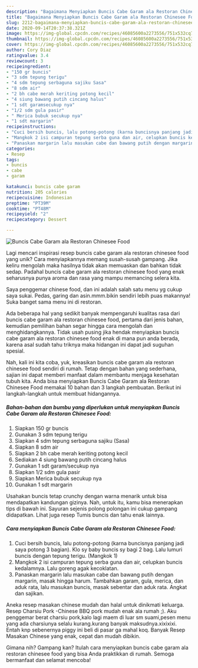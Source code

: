 ```yaml
---
description: "Bagaimana Menyiapkan Buncis Cabe Garam ala Restoran Chinesee Food, Enak"
title: "Bagaimana Menyiapkan Buncis Cabe Garam ala Restoran Chinesee Food, Enak"
slug: 2212-bagaimana-menyiapkan-buncis-cabe-garam-ala-restoran-chinesee-food-enak
date: 2020-09-14T20:37:38.321Z
image: https://img-global.cpcdn.com/recipes/46085600a2273556/751x532cq70/buncis-cabe-garam-ala-restoran-chinesee-food-foto-resep-utama.jpg
thumbnail: https://img-global.cpcdn.com/recipes/46085600a2273556/751x532cq70/buncis-cabe-garam-ala-restoran-chinesee-food-foto-resep-utama.jpg
cover: https://img-global.cpcdn.com/recipes/46085600a2273556/751x532cq70/buncis-cabe-garam-ala-restoran-chinesee-food-foto-resep-utama.jpg
author: Cory Diaz
ratingvalue: 3.4
reviewcount: 3
recipeingredient:
- "150 gr buncis"
- "3 sdm tepung terigu"
- "4 sdm tepung serbaguna sajiku Sasa"
- "8 sdm air"
- "2 bh cabe merah keriting potong kecil"
- "4 siung bawang putih cincang halus"
- "1 sdt garamsecukup nya"
- "1/2 sdm gula pasir"
- " Merica bubuk secukup nya"
- "1 sdt margarin"
recipeinstructions:
- "Cuci bersih buncis, lalu potong-potong (karna buncisnya panjang jadi saya potong 3 bagian). Klo sy baby buncis sy bagi 2 bag. Lalu lumuri buncis dengan tepung terigu. (Mangkok 1)"
- "Mangkok 2 isi campuran tepung serba guna dan air, celupkan buncis kedalamnya. Lalu goreng agak kecoklatan."
- "Panaskan margarin lalu masukan cabe dan bawang putih dengan margarin, masak hingga harum. Tambahkan garam, gula, merica, dan aduk rata, lalu masukan buncis, masak sebentar dan aduk rata. Angkat dan sajikan."
categories:
- Resep
tags:
- buncis
- cabe
- garam

katakunci: buncis cabe garam 
nutrition: 205 calories
recipecuisine: Indonesian
preptime: "PT39M"
cooktime: "PT48M"
recipeyield: "2"
recipecategory: Dessert

---
```



![Buncis Cabe Garam ala Restoran Chinesee Food](https://img-global.cpcdn.com/recipes/46085600a2273556/751x532cq70/buncis-cabe-garam-ala-restoran-chinesee-food-foto-resep-utama.jpg)

Lagi mencari inspirasi resep buncis cabe garam ala restoran chinesee food yang unik? Cara menyiapkannya memang susah-susah gampang. Jika keliru mengolah maka hasilnya tidak akan memuaskan dan bahkan tidak sedap. Padahal buncis cabe garam ala restoran chinesee food yang enak seharusnya punya aroma dan rasa yang mampu memancing selera kita.

Saya penggemar chinese food, dan ini adalah salah satu menu yg cukup saya sukai. Pedas, garing dan asin.mmm.bikin sendiri lebih puas makannya! Suka banget sama menu ini di restoran.

Ada beberapa hal yang sedikit banyak mempengaruhi kualitas rasa dari buncis cabe garam ala restoran chinesee food, pertama dari jenis bahan, kemudian pemilihan bahan segar hingga cara mengolah dan menghidangkannya. Tidak usah pusing jika hendak menyiapkan buncis cabe garam ala restoran chinesee food enak di mana pun anda berada, karena asal sudah tahu triknya maka hidangan ini dapat jadi suguhan spesial.


Nah, kali ini kita coba, yuk, kreasikan buncis cabe garam ala restoran chinesee food sendiri di rumah. Tetap dengan bahan yang sederhana, sajian ini dapat memberi manfaat dalam membantu menjaga kesehatan tubuh kita. Anda bisa menyiapkan Buncis Cabe Garam ala Restoran Chinesee Food memakai 10 bahan dan 3 langkah pembuatan. Berikut ini langkah-langkah untuk membuat hidangannya.

<!--inarticleads1-->

##### Bahan-bahan dan bumbu yang diperlukan untuk menyiapkan Buncis Cabe Garam ala Restoran Chinesee Food:

1. Siapkan 150 gr buncis
1. Gunakan 3 sdm tepung terigu
1. Siapkan 4 sdm tepung serbaguna sajiku (Sasa)
1. Siapkan 8 sdm air
1. Siapkan 2 bh cabe merah keriting potong kecil
1. Sediakan 4 siung bawang putih cincang halus
1. Gunakan 1 sdt garam/secukup nya
1. Siapkan 1/2 sdm gula pasir
1. Siapkan  Merica bubuk secukup nya
1. Gunakan 1 sdt margarin


Usahakan buncis tetap crunchy dengan warna menarik untuk bisa mendapatkan kandungan gizinya. Nah, untuk itu, kamu bisa menerapkan tips di bawah ini. Sayuran sejenis polong polongan ini cukup gampang didapatkan. Lihat juga resep Tumis buncis dan tahu enak lainnya. 

<!--inarticleads2-->

##### Cara menyiapkan Buncis Cabe Garam ala Restoran Chinesee Food:

1. Cuci bersih buncis, lalu potong-potong (karna buncisnya panjang jadi saya potong 3 bagian). Klo sy baby buncis sy bagi 2 bag. Lalu lumuri buncis dengan tepung terigu. (Mangkok 1)
1. Mangkok 2 isi campuran tepung serba guna dan air, celupkan buncis kedalamnya. Lalu goreng agak kecoklatan.
1. Panaskan margarin lalu masukan cabe dan bawang putih dengan margarin, masak hingga harum. Tambahkan garam, gula, merica, dan aduk rata, lalu masukan buncis, masak sebentar dan aduk rata. Angkat dan sajikan.


Aneka resep masakan chinese mudah dan halal untuk dinikmati keluarga. Resep Charsiu Pork -Chinese BBQ pork mudah enak ala rumah ;). Aku penggemar berat charsiu pork,kalo lagi maem di luar sm suami,pesen menu yang ada charsiunya selalu kurang.kurang banyak maksudnya.xixixixi. Entah knp sebenernya piggy ini beli di pasar ga mahal koq. Banyak Resep Masakan Chinese yang enak, cepat dan mudah dibikin. 

Gimana nih? Gampang kan? Itulah cara menyiapkan buncis cabe garam ala restoran chinesee food yang bisa Anda praktikkan di rumah. Semoga bermanfaat dan selamat mencoba!
